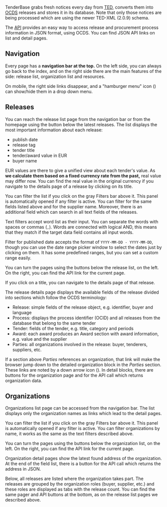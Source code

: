 TenderBase grabs fresh notices every day from [TED](http://ted.europa.eu/), converts them into [OCDS](http://standard.open-contracting.org/) releases and stores it in its database. Note that only those notices are being processed which are using the newer TED-XML (2.0.9) schema.

The [API](api-documentation.md) provides an easy way to access release and procurement process information in JSON format, using OCDS. You can find JSON API links on list and detail pages.



## Navigation

Every page has a **navigation bar at the top.** On the left side, you can always go back to the index, and on the right side there are the main features of the side: release list, organization list and resources.

On mobile, the right side links disappear, and a "hamburger menu" icon (<i class="fa fa-bars"></i>) can show/hide them in a drop down menu.



## Releases

You can reach the release list page from the navigation bar or from the homepage using the button below the latest releases. The list displays the most important information about each release:

* publish date
* release tag
* tender title
* tender/award value in EUR
* buyer name

EUR values are there to give a unified view about each tender's value. As **we calculate them based on a fixed currency rate from the past,** real value may differ now. You can find the real value in the original currency if you navigate to the details page of a release by clicking on its title.

You can filter the list if you click on the gray Filters bar above it. This panel is automatically opened if any filter is active. You can filter for the same fields listed above and for the supplier name. Moreover, there is an additional field which can search in all text fields of the releases.

Text filters accept word list as their input. You can separate the words with spaces or commas (`,`). Words are connected with logical AND, this means that they match if the target data field contains all input words.

Filter for published date accepts the format of `YYYY-MM-DD - YYYY-MM-DD`, though you can use the date range picker window to select the dates just by clicking on them. It has some predefined ranges, but you can set a custom range easily.

You can turn the pages using the buttons below the release list, on the left. On the right, you can find the API link for the current page.

If you click on a title, you can navigate to the details page of that release.

The release details page displays the available fields of the release divided into sections which follow the OCDS terminology:

* Release: simple fields of the release object, e.g. identifier, buyer and language
* Process: displays the process identifier (OCID) and all releases from the database that belong to the same tender
* Tender: fields of the tender, e.g. title, category and periods
* Award: each award produces an Award section with award information, e.g. value and the supplier
* Parties: all organizations involved in the release: buyer, tenderers, suppliers, etc.

If a section above *Parties* references an organization, that link will make the browser jump down to the detailed organization block in the *Parties* section. These links are noted by a down arrow icon (<i class="fa fa-level-down"></i>). In detail blocks, there are buttons for the organization page and for the API call which returns organization data.



## Organizations

Organizations list page can be accessed from the navigation bar. The list displays only the organization names as links which lead to the detail pages.

You can filter the list if you click on the gray Filters bar above it. This panel is automatically opened if any filter is active. You can filter organizations by name, it works as the same as the text filters described above.

You can turn the pages using the buttons below the organization list, on the left. On the right, you can find the API link for the current page.

Organization detail pages show the latest found address of the organization. At the end of the field list, there is a button for the API call which returns the address in JSON.

Below, all releases are listed where the organization takes part. The releases are grouped by the organization roles (buyer, supplier, etc.) and these roles are displayed as tabs with the release count. You can find the same pager and API buttons at the bottom, as on the release list pages we described above.